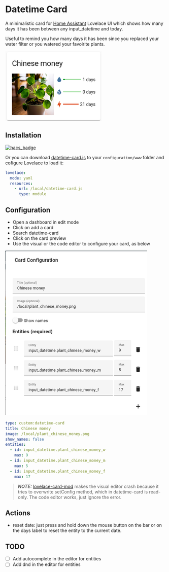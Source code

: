 # Datetime Card
A minimalistic card for [Home Assistant]( https://github.com/home-assistant/core) Lovelace UI which shows how many days it has been between any input_datetime and today.

Useful to remind you how many days it has been since you replaced your water filter or you watered your favoirite plants.

![chinese_money](https://raw.githubusercontent.com/a-p-z/datetime-card/main/images/chinese_money.png "Chinese money")

## Installation
[![hacs_badge](https://img.shields.io/badge/HACS-Default-41BDF5.svg?style=for-the-badge)](https://github.com/hacs/integration)

Or you can download [datetime-card.js](https://github.com/a-p-z/datetime-card/releases/download/1.0.0/datetime-card.js) to your `configuration/www` folder and cofigure Lovelace to load it:
```yaml
lovelace:
  mode: yaml
  resources:
    - url: /local/datetime-card.js
      type: module
```

## Configuration
- Open a dashboard in edit mode
- Click on add a card
- Search datetime-card
- Click on the card preview
- Use the visual or the code editor to configure your card, as below

![configuration](https://raw.githubusercontent.com/a-p-z/datetime-card/main/images/configuration.png "Configuration")

```yaml
type: custom:datetime-card
title: Chinese money
image: /local/plant_chinese_money.png
show_names: false
entities:
  - id: input_datetime.plant_chinese_money_w
    max: 9
  - id: input_datetime.plant_chinese_money_m
    max: 5
  - id: input_datetime.plant_chinese_money_f
    max: 17
```
> **_NOTE:_** [lovelace-card-mod](https://github.com/thomasloven/lovelace-card-mod) makes the visual editor crash because it tries to overwrite setConfig method, which in datetime-card is read-only. The code editor works, just ignore the error.

## Actions
- reset date: just press and hold down the mouse button on the bar or on the days label to reset the entity to the current date.

## TODO
- [ ] Add autocomplete in the editor for entities
- [ ] Add dnd in the editor for entities
